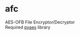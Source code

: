 # afc
AES-OFB File Encryptor/Decryptor <br>
Required <a href="https://github.com/ricmoo/pyaes">pyaes</a> library
